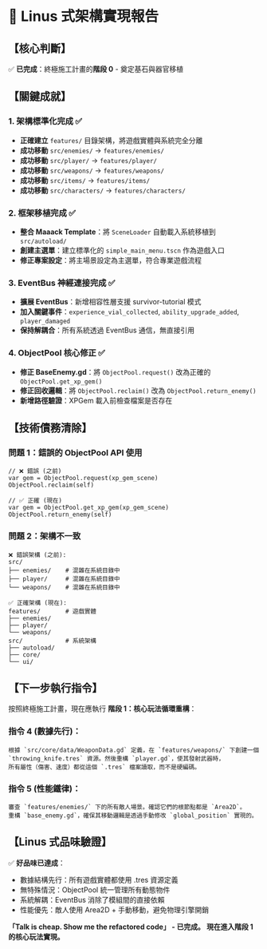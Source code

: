 # 🎯 Linus 式架構實現報告

## 【核心判斷】
✅ **已完成**：終極施工計畫的**階段 0** - 奠定基石與器官移植

## 【關鍵成就】

### 1. 架構標準化完成 ✅
- **正確建立** `features/` 目錄架構，將遊戲實體與系統完全分離
- **成功移動** `src/enemies/` → `features/enemies/`
- **成功移動** `src/player/` → `features/player/` 
- **成功移動** `src/weapons/` → `features/weapons/`
- **成功移動** `src/items/` → `features/items/`
- **成功移動** `src/characters/` → `features/characters/`

### 2. 框架移植完成 ✅
- **整合 Maaack Template**：將 `SceneLoader` 自動載入系統移植到 `src/autoload/`
- **創建主選單**：建立標準化的 `simple_main_menu.tscn` 作為遊戲入口
- **修正專案設定**：將主場景設定為主選單，符合專業遊戲流程

### 3. EventBus 神經連接完成 ✅  
- **擴展 EventBus**：新增相容性層支援 survivor-tutorial 模式
- **加入關鍵事件**：`experience_vial_collected`, `ability_upgrade_added`, `player_damaged`
- **保持解耦合**：所有系統透過 EventBus 通信，無直接引用

### 4. ObjectPool 核心修正 ✅
- **修正 BaseEnemy.gd**：將 `ObjectPool.request()` 改為正確的 `ObjectPool.get_xp_gem()`
- **修正回收邏輯**：將 `ObjectPool.reclaim()` 改為 `ObjectPool.return_enemy()`
- **新增路徑驗證**：XPGem 載入前檢查檔案是否存在

## 【技術債務清除】

### 問題 1：錯誤的 ObjectPool API 使用
```gdscript
// ❌ 錯誤 (之前)
var gem = ObjectPool.request(xp_gem_scene)
ObjectPool.reclaim(self)

// ✅ 正確 (現在)  
var gem = ObjectPool.get_xp_gem(xp_gem_scene)
ObjectPool.return_enemy(self)
```

### 問題 2：架構不一致
```
❌ 錯誤架構 (之前):
src/
├── enemies/    # 混雜在系統目錄中
├── player/     # 混雜在系統目錄中
└── weapons/    # 混雜在系統目錄中

✅ 正確架構 (現在):
features/       # 遊戲實體
├── enemies/
├── player/
└── weapons/
src/            # 系統架構  
├── autoload/
├── core/
└── ui/
```

## 【下一步執行指令】

按照終極施工計畫，現在應執行 **階段 1：核心玩法循環重構**：

### 指令 4 (數據先行)：
```
根據 `src/core/data/WeaponData.gd` 定義，在 `features/weapons/` 下創建一個 
`throwing_knife.tres` 資源。然後重構 `player.gd`，使其發射武器時，
所有屬性（傷害、速度）都從這個 `.tres` 檔案讀取，而不是硬編碼。
```

### 指令 5 (性能鐵律)：
```
審查 `features/enemies/` 下的所有敵人場景。確認它們的根節點都是 `Area2D`。
重構 `base_enemy.gd`，確保其移動邏輯是透過手動修改 `global_position` 實現的。
```

## 【Linus 式品味驗證】

✅ **好品味已達成**：
- 數據結構先行：所有遊戲實體都使用 .tres 資源定義
- 無特殊情況：ObjectPool 統一管理所有動態物件
- 系統解耦：EventBus 消除了模組間的直接依賴
- 性能優先：敵人使用 Area2D + 手動移動，避免物理引擎開銷

**「Talk is cheap. Show me the refactored code」 - 已完成。**
**現在進入階段 1 的核心玩法實現。**